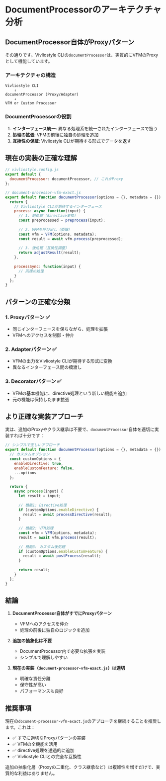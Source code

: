 # DocumentProcessorのアーキテクチャ分析

## DocumentProcessor自体がProxyパターン

その通りです。Vivliostyle CLIの`documentProcessor`は、実質的にVFMのProxyとして機能しています。

### アーキテクチャの構造

```
Vivliostyle CLI
    ↓
documentProcessor (Proxy/Adapter)
    ↓
VFM or Custom Processor
```

### DocumentProcessorの役割

1. **インターフェース統一**: 異なる処理系を統一されたインターフェースで扱う
2. **処理の拡張**: VFMの前後に独自の処理を追加
3. **互換性の保証**: Vivliostyle CLIが期待する形式でデータを返す

## 現在の実装の正確な理解

```javascript
// vivliostyle.config.js
export default {
  documentProcessor: documentProcessor, // これがProxy
};

// document-processor-vfm-exact.js
export default function documentProcessor(options = {}, metadata = {}) {
  return {
    // Vivliostyle CLIが期待するインターフェース
    process: async function(input) {
      // 1. 前処理（directive変換）
      const preprocessed = preprocess(input);
      
      // 2. VFMを呼び出し（委譲）
      const vfm = VFM(options, metadata);
      const result = await vfm.process(preprocessed);
      
      // 3. 後処理（互換性調整）
      return adjustResult(result);
    },
    
    processSync: function(input) {
      // 同様の処理
    }
  };
}
```

## パターンの正確な分類

### 1. **Proxyパターン** ✅
- 同じインターフェースを保ちながら、処理を拡張
- VFMへのアクセスを制御・仲介

### 2. **Adapterパターン** ✅
- VFMの出力をVivliostyle CLIが期待する形式に変換
- 異なるインターフェース間の橋渡し

### 3. **Decoratorパターン** ✅
- VFMの基本機能に、directive処理という新しい機能を追加
- 元の機能は保持したまま拡張

## より正確な実装アプローチ

実は、追加のProxyやクラス継承は不要で、`documentProcessor`自体を適切に実装すれば十分です：

```javascript
// シンプルで正しいアプローチ
export default function documentProcessor(options = {}, metadata = {}) {
  // カスタムオプション
  const customOptions = {
    enableDirective: true,
    enableCustomFeature: false,
    ...options
  };
  
  return {
    async process(input) {
      let result = input;
      
      // 機能1: Directive処理
      if (customOptions.enableDirective) {
        result = await processDirective(result);
      }
      
      // 機能2: VFM処理
      const vfm = VFM(options, metadata);
      result = await vfm.process(result);
      
      // 機能3: カスタム後処理
      if (customOptions.enableCustomFeature) {
        result = await postProcess(result);
      }
      
      return result;
    }
  };
}
```

## 結論

1. **DocumentProcessor自体がすでにProxyパターン**
   - VFMへのアクセスを仲介
   - 処理の前後に独自のロジックを追加

2. **追加の抽象化は不要**
   - DocumentProcessor内で必要な拡張を実装
   - シンプルで理解しやすい

3. **現在の実装（`document-processor-vfm-exact.js`）は適切**
   - 明確な責任分離
   - 保守性が高い
   - パフォーマンスも良好

## 推奨事項

現在の`document-processor-vfm-exact.js`のアプローチを継続することを推奨します。これは：

- ✅ すでに適切なProxyパターンの実装
- ✅ VFMの全機能を活用
- ✅ directive処理を透過的に追加
- ✅ Vivliostyle CLIとの完全な互換性

追加の抽象化層（Proxyの二重化、クラス継承など）は複雑性を増すだけで、実質的な利益はありません。